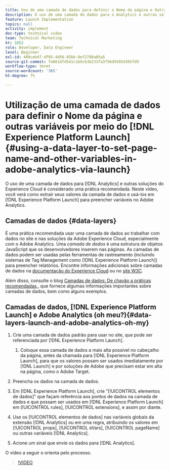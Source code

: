 ```yaml
---
title: Uso de uma camada de dados para definir o Nome da página e Outras variáveis no Adobe Analytics por meio do Launch
description: O uso de uma camada de dados para o Analytics e outras soluções do Experience Cloud é considerado uma prática recomendada. Neste vídeo, você verá como extrair seus valores da camada de dados e usá-los no Launch para preencher variáveis no Adobe Analytics.
feature: Launch Implementation
topics: null
activity: implement
doc-type: technical video
team: Technical Marketing
kt: 1852
role: Developer, Data Engineer
level: Beginner
exl-id: 408ceb47-df05-4456-85bb-0ef2798a05a5
source-git-commit: fe861dfd541c1b9cb3b233fa3f56d55054305fd9
workflow-type: tm+mt
source-wordcount: '365'
ht-degree: 7%

---
```


# Utilização de uma camada de dados para definir o Nome da página e outras variáveis por meio do [!DNL Experience Platform Launch] {#using-a-data-layer-to-set-page-name-and-other-variables-in-adobe-analytics-via-launch}

O uso de uma camada de dados para [!DNL Analytics] e outras soluções do Experience Cloud é considerado uma prática recomendada. Neste vídeo, você verá como extrair seus valores da camada de dados e usá-los em [!DNL Experience Platform Launch] para preencher variáveis no Adobe Analytics.

## Camadas de dados {#data-layers}

É uma prática recomendada usar uma camada de dados ao trabalhar com dados no site e nas soluções da Adobe Experience Cloud, especialmente com o Adobe Analytics. Uma _camada de dados_ é uma estrutura de objetos JavaScript que os desenvolvedores inserem nas páginas. As camadas de dados podem ser usadas pelas ferramentas de rastreamento (incluindo sistemas de Tag Management como [!DNL Experience Platform Launch]) para preencher relatórios. Encontre informações adicionais sobre camadas de dados na [documentação do Experience Cloud](https://experienceleague.adobe.com/docs/analytics/implementation/prepare/data-layer.html?lang=en) ou no [site W3C](https://www.w3.org/).

Além disso, consulte o blog [Camadas de dados: De chavão a práticas recomendadas,](https://theblog.adobe.com/data-layers-buzzword-best-practice/), que fornece algumas informações importantes sobre camadas de dados, bem como alguns exemplos.

## Camadas de dados, [!DNL Experience Platform Launch] e Adobe Analytics (oh meu?){#data-layers-launch-and-adobe-analytics-oh-my}

1. Crie uma camada de dados padrão para usar no site, que pode ser referenciada por [!DNL Experience Platform Launch].

   1. Coloque essa camada de dados a mais alta possível no cabeçalho da página, antes da chamada para [!DNL Experience Platform Launch], para que os valores possam ser usados imediatamente por [!DNL Launch] e por soluções de Adobe que precisam estar em alta na página, como o Adobe Target.

1. Preencha os dados na camada de dados.
1. Em [!DNL Experience Platform Launch], crie &quot;[!UICONTROL elementos de dados]&quot; que façam referência aos pontos de dados na camada de dados e que possam ser usados em [!DNL Experience Platform Launch] em [!UICONTROL rules], [!UICONTROL extensions], e assim por diante.
1. Use os [!UICONTROL elementos de dados] nas variáveis globais da extensão [!DNL Analytics] ou em uma regra, atribuindo os valores em [!UICONTROL props], [!UICONTROL eVars], [!UICONTROL pageName] ou outras variáveis [!DNL Analytics].
1. Acione um sinal que envie os dados para [!DNL Analytics].

O vídeo a seguir o orienta pelo processo.

>[!VIDEO](https://video.tv.adobe.com/v/25899/?quality=12)
